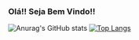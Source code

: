 ### Olá!! Seja Bem Vindo!!  
  
![Anurag's GitHub stats](https://github-readme-stats.vercel.app/api?username=RicardoBaltazar&hide=contribs,prs&show_icons=true&theme=tokyonight)
[![Top Langs](https://github-readme-stats.vercel.app/api/top-langs/?username=RicardoBaltazar&layout=compact&show_icons=true&theme=tokyonight)](https://github.com/RicardoBaltazar/github-readme-stats)  
  




